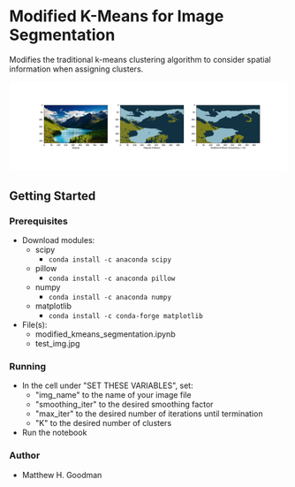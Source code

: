 # Modified K-Means for Image Segmentation
Modifies the traditional k-means clustering algorithm to consider spatial information when assigning clusters. 


![Image of Output](/README_image.png)

## Getting Started
### Prerequisites
- Download modules: 
  - scipy
    - `conda install -c anaconda scipy`
  - pillow
    - `conda install -c anaconda pillow`
  - numpy
    - `conda install -c anaconda numpy`
  - matplotlib
    - `conda install -c conda-forge matplotlib`
- File(s):
  - modified_kmeans_segmentation.ipynb
  - test_img.jpg

### Running
- In the cell under "SET THESE VARIABLES", set:
  - "img_name" to the name of your image file
  - "smoothing_iter" to the desired smoothing factor
  - "max_iter" to the desired number of iterations until termination
  - "K" to the desired number of clusters
- Run the notebook

### Author
- Matthew H. Goodman

